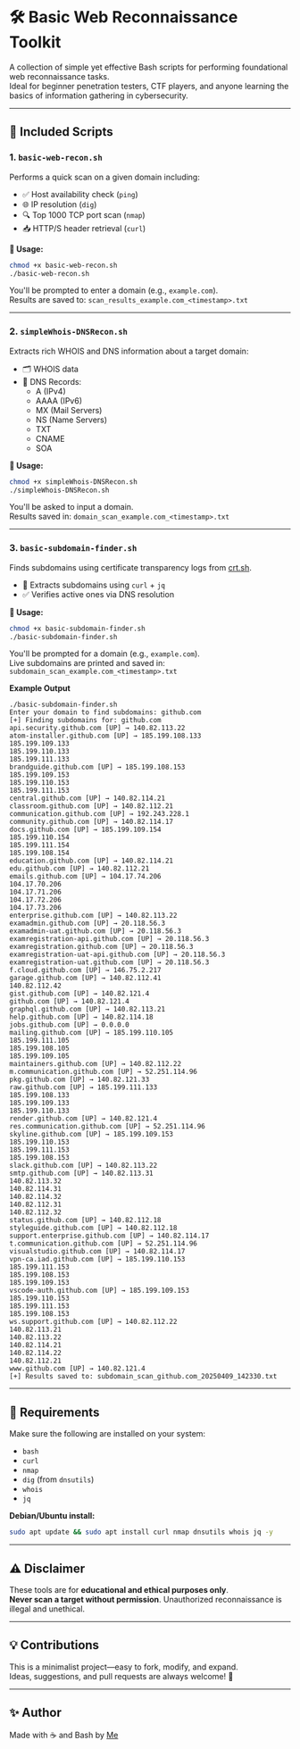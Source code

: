 # 🛠️ Basic Web Reconnaissance Toolkit

A collection of simple yet effective Bash scripts for performing foundational web reconnaissance tasks.  
Ideal for beginner penetration testers, CTF players, and anyone learning the basics of information gathering in cybersecurity.

---

## 📁 Included Scripts

### 1. `basic-web-recon.sh`
Performs a quick scan on a given domain including:

- ✅ Host availability check (`ping`)
- 🌐 IP resolution (`dig`)
- 🔍 Top 1000 TCP port scan (`nmap`)
- 📥 HTTP/S header retrieval (`curl`)

**📌 Usage:**
```bash
chmod +x basic-web-recon.sh
./basic-web-recon.sh
```
You'll be prompted to enter a domain (e.g., `example.com`).  
Results are saved to: `scan_results_example.com_<timestamp>.txt`

---

### 2. `simpleWhois-DNSRecon.sh`
Extracts rich WHOIS and DNS information about a target domain:

- 🗂 WHOIS data
- 📄 DNS Records:
  - A (IPv4)
  - AAAA (IPv6)
  - MX (Mail Servers)
  - NS (Name Servers)
  - TXT
  - CNAME
  - SOA

**📌 Usage:**
```bash
chmod +x simpleWhois-DNSRecon.sh
./simpleWhois-DNSRecon.sh
```
You'll be asked to input a domain.  
Results saved in: `domain_scan_example.com_<timestamp>.txt`

---

### 3. `basic-subdomain-finder.sh`
Finds subdomains using certificate transparency logs from [crt.sh](https://crt.sh/).

- 🧾 Extracts subdomains using `curl` + `jq`
- ✅ Verifies active ones via DNS resolution

**📌 Usage:**
```bash
chmod +x basic-subdomain-finder.sh
./basic-subdomain-finder.sh
```
You'll be prompted for a domain (e.g., `example.com`).  
Live subdomains are printed and saved in: `subdomain_scan_example.com_<timestamp>.txt`

**Example Output**

```
./basic-subdomain-finder.sh
Enter your domain to find subdomains: github.com
[+] Finding subdomains for: github.com
api.security.github.com [UP] → 140.82.113.22
atom-installer.github.com [UP] → 185.199.108.133
185.199.109.133
185.199.110.133
185.199.111.133
brandguide.github.com [UP] → 185.199.108.153
185.199.109.153
185.199.110.153
185.199.111.153
central.github.com [UP] → 140.82.114.21
classroom.github.com [UP] → 140.82.112.21
communication.github.com [UP] → 192.243.228.1
community.github.com [UP] → 140.82.114.17
docs.github.com [UP] → 185.199.109.154
185.199.110.154
185.199.111.154
185.199.108.154
education.github.com [UP] → 140.82.114.21
edu.github.com [UP] → 140.82.112.21
emails.github.com [UP] → 104.17.74.206
104.17.70.206
104.17.71.206
104.17.72.206
104.17.73.206
enterprise.github.com [UP] → 140.82.113.22
examadmin.github.com [UP] → 20.118.56.3
examadmin-uat.github.com [UP] → 20.118.56.3
examregistration-api.github.com [UP] → 20.118.56.3
examregistration.github.com [UP] → 20.118.56.3
examregistration-uat-api.github.com [UP] → 20.118.56.3
examregistration-uat.github.com [UP] → 20.118.56.3
f.cloud.github.com [UP] → 146.75.2.217
garage.github.com [UP] → 140.82.112.41
140.82.112.42
gist.github.com [UP] → 140.82.121.4
github.com [UP] → 140.82.121.4
graphql.github.com [UP] → 140.82.113.21
help.github.com [UP] → 140.82.114.18
jobs.github.com [UP] → 0.0.0.0
mailing.github.com [UP] → 185.199.110.105
185.199.111.105
185.199.108.105
185.199.109.105
maintainers.github.com [UP] → 140.82.112.22
m.communication.github.com [UP] → 52.251.114.96
pkg.github.com [UP] → 140.82.121.33
raw.github.com [UP] → 185.199.111.133
185.199.108.133
185.199.109.133
185.199.110.133
render.github.com [UP] → 140.82.121.4
res.communication.github.com [UP] → 52.251.114.96
skyline.github.com [UP] → 185.199.109.153
185.199.110.153
185.199.111.153
185.199.108.153
slack.github.com [UP] → 140.82.113.22
smtp.github.com [UP] → 140.82.113.31
140.82.113.32
140.82.114.31
140.82.114.32
140.82.112.31
140.82.112.32
status.github.com [UP] → 140.82.112.18
styleguide.github.com [UP] → 140.82.112.18
support.enterprise.github.com [UP] → 140.82.114.17
t.communication.github.com [UP] → 52.251.114.96
visualstudio.github.com [UP] → 140.82.114.17
vpn-ca.iad.github.com [UP] → 185.199.110.153
185.199.111.153
185.199.108.153
185.199.109.153
vscode-auth.github.com [UP] → 185.199.109.153
185.199.110.153
185.199.111.153
185.199.108.153
ws.support.github.com [UP] → 140.82.112.22
140.82.113.21
140.82.113.22
140.82.114.21
140.82.114.22
140.82.112.21
www.github.com [UP] → 140.82.121.4
[+] Results saved to: subdomain_scan_github.com_20250409_142330.txt 
```

---

## 🧰 Requirements

Make sure the following are installed on your system:

- `bash`
- `curl`
- `nmap`
- `dig` (from `dnsutils`)
- `whois`
- `jq`

**Debian/Ubuntu install:**
```bash
sudo apt update && sudo apt install curl nmap dnsutils whois jq -y
```

---

## ⚠️ Disclaimer

These tools are for **educational and ethical purposes only**.  
**Never scan a target without permission**. Unauthorized reconnaissance is illegal and unethical.

---

## 💡 Contributions

This is a minimalist project—easy to fork, modify, and expand.  
Ideas, suggestions, and pull requests are always welcome! 🙌

---

## ✨ Author

Made with ☕ and Bash by [Me](https://github.com/MohammadAliMehri)
